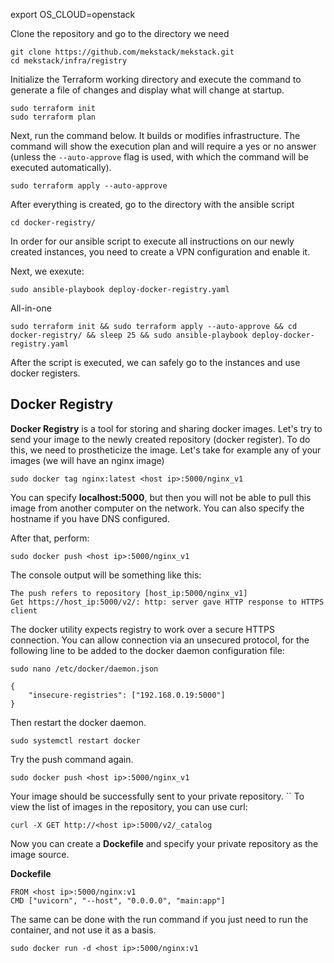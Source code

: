 

export OS_CLOUD=openstack

Clone the repository and go to the directory we need

```
git clone https://github.com/mekstack/mekstack.git
cd mekstack/infra/registry
```


Initialize the Terraform working directory and execute the command to generate a file of changes and display what will change at startup.

```
sudo terraform init
sudo terraform plan
```

Next, run the command below. It builds or modifies infrastructure. The command will show the execution plan and will require a yes or no answer (unless the `--auto-approve` flag is used, with which the command will be executed automatically).

```
sudo terraform apply --auto-approve
```


After everything is created, go to the directory with the ansible script

```
cd docker-registry/
```

In order for our ansible script to execute all instructions on our newly created instances, you need to create a VPN configuration and enable it.

Next, we exexute:

```
sudo ansible-playbook deploy-docker-registry.yaml
```

All-in-one
```
sudo terraform init && sudo terraform apply --auto-approve && cd docker-registry/ && sleep 25 && sudo ansible-playbook deploy-docker-registry.yaml
```

Аfter the script is executed, we can safely go to the instances and use docker registers.

## Docker Registry

**Docker Registry** is a tool for storing and sharing docker images.
Let's try to send your image to the newly created repository (docker register). To do this, we need to prostheticize the image. Let's take for example any of your images (we will have an nginx image)

```
sudo docker tag nginx:latest <host ip>:5000/nginx_v1
```

You can specify **localhost:5000**, but then you will not be able to pull this image from another computer on the network. You can also specify the hostname if you have DNS configured.

After that, perform:

`sudo docker push <host ip>:5000/nginx_v1`

The console output will be something like this:

```
The push refers to repository [host_ip:5000/nginx_v1]
Get https://host_ip:5000/v2/: http: server gave HTTP response to HTTPS client
```

The docker utility expects registry to work over a secure HTTPS connection. You can allow connection via an unsecured protocol, for the following line to be added to the docker daemon configuration file:

```
sudo nano /etc/docker/daemon.json

{
    "insecure-registries": ["192.168.0.19:5000"]
}
```

Then restart the docker daemon.

`sudo systemctl restart docker`

Try the push command again.

`sudo docker push <host ip>:5000/nginx_v1`

Your image should be successfully sent to your private repository.
``
To view the list of images in the repository, you can use curl:

`curl -X GET http://<host ip>:5000/v2/_catalog`



Now you can create a **Dockefile** and specify your private repository as the image source.

**Dockefile**

```
FROM <host ip>:5000/nginx:v1
CMD ["uvicorn", "--host", "0.0.0.0", "main:app"]
```

The same can be done with the run command if you just need to run the container, and not use it as a basis.

`sudo docker run -d <host ip>:5000/nginx:v1`